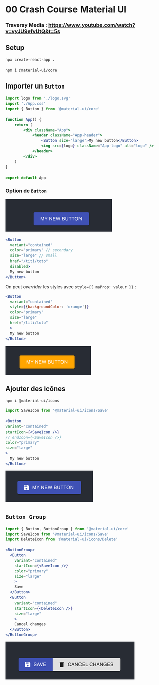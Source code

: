 # 00 Crash Course Material UI

### Traversy Media : https://www.youtube.com/watch?v=vyJU9efvUtQ&t=5s



## Setup

```bash
npx create-react-app .

npm i @material-ui/core
```



## Importer un `Button`

```jsx
import logo from './logo.svg'
import './App.css'
import { Button } from '@material-ui/core'

function App() {
    return (
        <div className="App">
            <header className="App-header">
                <Button size="large">My new button</Button>
                <img src={logo} className="App-logo" alt="logo" />
            </header>
        </div>
    )
}

export default App
```

### Option de `Button`

<img src="assets/my-material-button.png" alt="my-material-button" style="zoom:50%;" />

```jsx
<Button 
  variant="contained" 
  color="primary" // secondary 
  size="large" // small
  href="/titi/toto"
  disabled>
  My new button
</Button>
```

On peut *overrider* les styles avec `style={{ maProp: valeur }}` :

```jsx
<Button 
  variant="contained"
  style={{backgroundColor: 'orange'}} 
  color="primary" 
  size="large"
  href="/titi/toto"
  >
  My new button
</Button>
```

<img src="assets/button-orange-override.png" alt="button-orange-override" style="zoom:50%;" />



## Ajouter des icônes

```bash
npm i @material-ui/icons
```

```jsx
import SaveIcon from '@material-ui/icons/Save'

<Button 
variant="contained"
startIcon={<SaveIcon />}
// endIcon={<SaveIcon />}
color="primary" 
size="large"
>
  My new button
</Button>
```

<img src="assets/save-icon-button.png" alt="save-icon-button" style="zoom:50%;" />



## `Button Group`

```jsx
import { Button, ButtonGroup } from '@material-ui/core'
import SaveIcon from '@material-ui/icons/Save'
import DeleteIcon from '@material-ui/icons/Delete'

<ButtonGroup>
  <Button 
    variant="contained"
    startIcon={<SaveIcon />}
    color="primary" 
    size="large"
    >
    Save
  </Button>
  <Button 
    variant="contained"
    startIcon={<DeleteIcon />}
    size="large"
    >
    Cancel changes
  </Button>
</ButtonGroup>
```

<img src="assets/button-group-primary-default.png" alt="button-group-primary-default" style="zoom:50%;" />